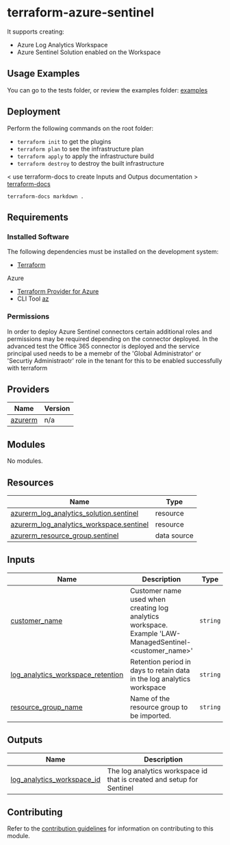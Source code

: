 # terraform-azure-sentinel

<Module description>

It supports creating:

- Azure Log Analytics Workspace
- Azure Sentinel Solution enabled on the Workspace

## Usage Examples
You can go to the tests folder, or review the examples folder: [examples](./examples)


## Deployment
Perform the following commands on the root folder:

- `terraform init` to get the plugins
- `terraform plan` to see the infrastructure plan
- `terraform apply` to apply the infrastructure build
- `terraform destroy` to destroy the built infrastructure


< use terraform-docs to create Inputs and Outpus documentation >  [terraform-docs](https://github.com/terraform-docs/terraform-docs)

`terraform-docs markdown .`


## Requirements
### Installed Software
The following dependencies must be installed on the development system:

- [Terraform](https://www.terraform.io/downloads.html) 

Azure  
- [Terraform Provider for Azure](https://github.com/hashicorp/terraform-provider-azurerm)
- CLI Tool [az](https://docs.microsoft.com/en-us/cli/azure/)

### Permissions
In order to deploy Azure Sentinel connectors certain additional roles and permissions may be required depending on the connector deployed. In the advanced test the Office 365 connector is deployed and the service principal used needs to be a memebr of the 'Global Administrator' or 'Securtiy Administraotr' role in the tenant for this to be enabled successfully with terraform

## Providers

| Name | Version |
|------|---------|
| <a name="provider_azurerm"></a> [azurerm](#provider\_azurerm) | n/a |

## Modules

No modules.

## Resources

| Name | Type |
|------|------|
| [azurerm_log_analytics_solution.sentinel](https://registry.terraform.io/providers/hashicorp/azurerm/latest/docs/resources/log_analytics_solution) | resource |
| [azurerm_log_analytics_workspace.sentinel](https://registry.terraform.io/providers/hashicorp/azurerm/latest/docs/resources/log_analytics_workspace) | resource |
| [azurerm_resource_group.sentinel](https://registry.terraform.io/providers/hashicorp/azurerm/latest/docs/data-sources/resource_group) | data source |

## Inputs

| Name | Description | Type | Default | Required |
|------|-------------|------|---------|:--------:|
| <a name="input_customer_name"></a> [customer\_name](#input\_customer\_name) | Customer name used when creating log analytics workspace. Example 'LAW-ManagedSentinel-<customer\_name>' | `string` | n/a | yes |
| <a name="input_log_analytics_workspace_retention"></a> [log\_analytics\_workspace\_retention](#input\_log\_analytics\_workspace\_retention) | Retention period in days to retain data in the log analytics workspace | `string` | `"30"` | no |
| <a name="input_resource_group_name"></a> [resource\_group\_name](#input\_resource\_group\_name) | Name of the resource group to be imported. | `string` | `"rg-ManagedSentinel"` | no |

## Outputs

| Name | Description |
|------|-------------|
| <a name="output_log_analytics_workspace_id"></a> [log\_analytics\_workspace\_id](#output\_log\_analytics\_workspace\_id) | The log analytics workspace id that is created and setup for Sentinel |

## Contributing

Refer to the [contribution guidelines](./CONTRIBUTING.md) for
information on contributing to this module.
